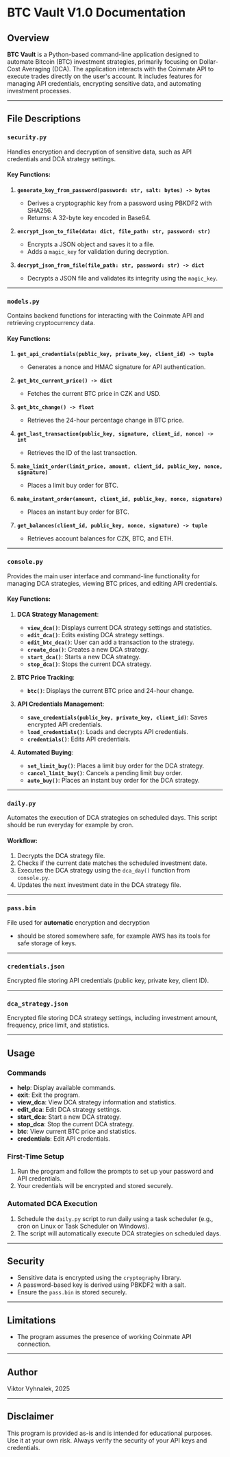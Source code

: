 # BTC Vault V1.0 Documentation

## Overview
**BTC Vault** is a Python-based command-line application designed to automate Bitcoin (BTC) investment strategies, primarily focusing on Dollar-Cost Averaging (DCA). The application interacts with the Coinmate API to execute trades directly on the user's account. It includes features for managing API credentials, encrypting sensitive data, and automating investment processes.

---

## File Descriptions

### `security.py`
Handles encryption and decryption of sensitive data, such as API credentials and DCA strategy settings.

#### Key Functions:
1. **`generate_key_from_password(password: str, salt: bytes) -> bytes`**  
   - Derives a cryptographic key from a password using PBKDF2 with SHA256.
   - Returns: A 32-byte key encoded in Base64.

2. **`encrypt_json_to_file(data: dict, file_path: str, password: str)`**  
   - Encrypts a JSON object and saves it to a file.
   - Adds a `magic_key` for validation during decryption.

3. **`decrypt_json_from_file(file_path: str, password: str) -> dict`**  
   - Decrypts a JSON file and validates its integrity using the `magic_key`.

---

### `models.py`
Contains backend functions for interacting with the Coinmate API and retrieving cryptocurrency data.

#### Key Functions:
1. **`get_api_credentials(public_key, private_key, client_id) -> tuple`**  
   - Generates a nonce and HMAC signature for API authentication.

2. **`get_btc_current_price() -> dict`**  
   - Fetches the current BTC price in CZK and USD.

3. **`get_btc_change() -> float`**  
   - Retrieves the 24-hour percentage change in BTC price.

4. **`get_last_transaction(public_key, signature, client_id, nonce) -> int`**  
   - Retrieves the ID of the last transaction.

5. **`make_limit_order(limit_price, amount, client_id, public_key, nonce, signature)`**  
   - Places a limit buy order for BTC.

6. **`make_instant_order(amount, client_id, public_key, nonce, signature)`**  
   - Places an instant buy order for BTC.

7. **`get_balances(client_id, public_key, nonce, signature) -> tuple`**  
   - Retrieves account balances for CZK, BTC, and ETH.

---

### `console.py`
Provides the main user interface and command-line functionality for managing DCA strategies, viewing BTC prices, and editing API credentials.

#### Key Functions:
1. **DCA Strategy Management**:
   - **`view_dca()`**: Displays current DCA strategy settings and statistics.
   - **`edit_dca()`**: Edits existing DCA strategy settings.
   - **`edit_btc_dca()`**: User can add a transaction to the strategy.
   - **`create_dca()`**: Creates a new DCA strategy.
   - **`start_dca()`**: Starts a new DCA strategy.
   - **`stop_dca()`**: Stops the current DCA strategy.

2. **BTC Price Tracking**:
   - **`btc()`**: Displays the current BTC price and 24-hour change.

3. **API Credentials Management**:
   - **`save_credentials(public_key, private_key, client_id)`**: Saves encrypted API credentials.
   - **`load_credentials()`**: Loads and decrypts API credentials.
   - **`credentials()`**: Edits API credentials.

4. **Automated Buying**:
   - **`set_limit_buy()`**: Places a limit buy order for the DCA strategy.
   - **`cancel_limit_buy()`**: Cancels a pending limit buy order.
   - **`auto_buy()`**: Places an instant buy order for the DCA strategy.

---

### `daily.py`
Automates the execution of DCA strategies on scheduled days. This script should be run everyday for example by cron. 

#### Workflow:
1. Decrypts the DCA strategy file.
2. Checks if the current date matches the scheduled investment date.
3. Executes the DCA strategy using the `dca_day()` function from `console.py`.
4. Updates the next investment date in the DCA strategy file. 

---

### `pass.bin`
File used for **automatic** encryption and decryption
- should be stored somewhere safe, for example AWS has its tools for safe storage of keys.

---

### `credentials.json`
Encrypted file storing API credentials (public key, private key, client ID).

---

### `dca_strategy.json`
Encrypted file storing DCA strategy settings, including investment amount, frequency, price limit, and statistics.

---


## Usage

### Commands
- **help**: Display available commands.
- **exit**: Exit the program.
- **view_dca**: View DCA strategy information and statistics.
- **edit_dca**: Edit DCA strategy settings.
- **start_dca**: Start a new DCA strategy.
- **stop_dca**: Stop the current DCA strategy.
- **btc**: View current BTC price and statistics.
- **credentials**: Edit API credentials.

### First-Time Setup
1. Run the program and follow the prompts to set up your password and API credentials.
2. Your credentials will be encrypted and stored securely.

### Automated DCA Execution
1. Schedule the `daily.py` script to run daily using a task scheduler (e.g., cron on Linux or Task Scheduler on Windows).
2. The script will automatically execute DCA strategies on scheduled days.

---

## Security
- Sensitive data is encrypted using the `cryptography` library.
- A password-based key is derived using PBKDF2 with a salt.
- Ensure the `pass.bin` is stored securely.

---

## Limitations
- The program assumes the presence of working Coinmate API connection.

---

## Author
Viktor Vyhnalek, 2025

---

## Disclaimer
This program is provided as-is and is intended for educational purposes. Use it at your own risk. Always verify the security of your API keys and credentials.
